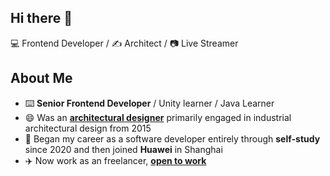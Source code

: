 ## Hi there 👋

<!--
**GinkoTyping/GinkoTyping** is a ✨ _special_ ✨ repository because its `README.md` (this file) appears on your GitHub profile.

Here are some ideas to get you started:

- 🔭 I’m currently working on ...
- 🌱 I’m currently learning ...
- 👯 I’m looking to collaborate on ...
- 🤔 I’m looking for help with ...
- 💬 Ask me about ...
- 📫 How to reach me: ...
- 😄 Pronouns: ...
- ⚡ Fun fact: ...
[![Anurag's GitHub stats](https://github-readme-stats.vercel.app/api?username=GinkoTyping)](https://github.com/anuraghazra/github-readme-stats)
[![Top Langs](https://github-readme-stats.vercel.app/api/top-langs/?username=GinkoTyping)](https://github.com/anuraghazra/github-readme-stats)<br>
-->
💻 Frontend Developer / ✍️ Architect / 📷 Live Streamer
## About Me
- ⌨️ **Senior Frontend Developer** / Unity learner / Java Learner
- 😄 Was an [**architectural designer**](https://github.com/GinkoTyping/architecture/blob/main/readme.md) primarily engaged in industrial architectural design from 2015
- 🏃 Began my career as a software developer entirely through **self-study** since 2020 and then joined **Huawei** in Shanghai
- ✈️ Now work as an freelancer, [**open to work**](https://www.upwork.com/freelancers/~01758e5baf6b633c80)
